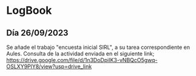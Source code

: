 # LogBook 
## Día 26/09/2023

Se añade el trabajo "encuesta inicial SIRL", a su tarea correspondiente en Aules. 
Consulta de la actividad enviada en el siguiente link; https://drive.google.com/file/d/1n3DoDpiIK3-vNBQcO5gwq-OSLXY9PlY8/view?usp=drive_link
